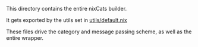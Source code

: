 This directory contains the entire nixCats builder.

It gets exported by the utils set in [utils/default.nix](../utils/default.nix)

These files drive the category and message passing scheme,
as well as the entire wrapper.
